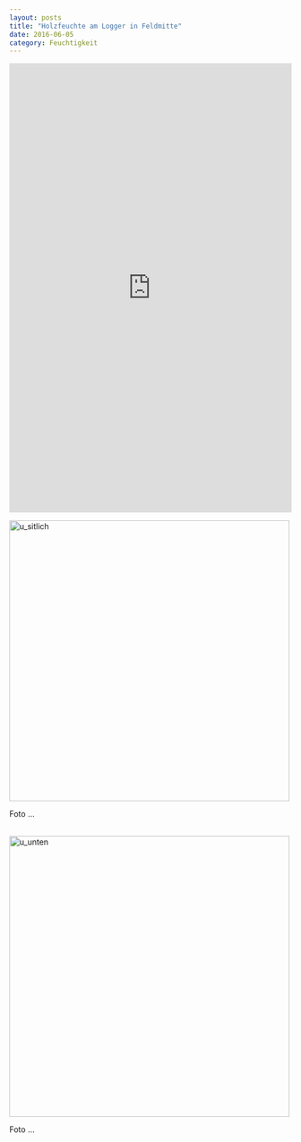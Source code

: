 ```yaml
---
layout: posts
title: "Holzfeuchte am Logger in Feldmitte"
date: 2016-06-05
category: Feuchtigkeit
---
```



<iframe width="100%" height="800" frameborder="0" scrolling="no" src="https://plot.ly/~AbteilungHolz/69.embed"></iframe>

<p style="text-align: left;">

<img src="../images/u_seitlich.JPG" width="500px" alt="u_sitlich"><br>

Foto ...<br><br>

<img src="../images/u_unten.JPG" width="500px" alt="u_unten"><br>

Foto ...<br><br>
</p>
